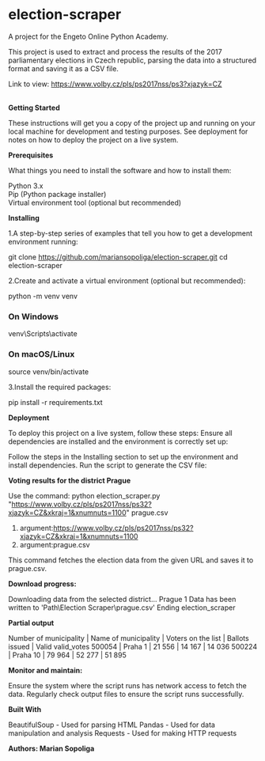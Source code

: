 # election-scraper

A project for the Engeto Online Python Academy.

This project is used to extract and process the results of the 2017 parliamentary elections in Czech republic, 
parsing the data into a structured format and saving it as a CSV file.

Link to view: https://www.volby.cz/pls/ps2017nss/ps3?xjazyk=CZ <br><br>

**Getting Started**

These instructions will get you a copy of the project up and running on your local machine for development and testing purposes. See deployment for notes on how to deploy the project on a live system.

**Prerequisites**

What things you need to install the software and how to install them:

Python 3.x<br>
Pip (Python package installer)<br>
Virtual environment tool (optional but recommended)

**Installing**

1.A step-by-step series of examples that tell you how to get a development environment running:

git clone https://github.com/mariansopoliga/election-scraper.git
cd election-scraper<br>

2.Create and activate a virtual environment (optional but recommended):

python -m venv venv

### On Windows
venv\Scripts\activate
### On macOS/Linux
source venv/bin/activate

3.Install the required packages:

pip install -r requirements.txt

**Deployment**

To deploy this project on a live system, follow these steps:
Ensure all dependencies are installed and the environment is correctly set up:

Follow the steps in the Installing section to set up the environment and install dependencies.
Run the script to generate the CSV file:

**Voting results for the district Prague**

Use the command:
python election_scraper.py "https://www.volby.cz/pls/ps2017nss/ps32?xjazyk=CZ&xkraj=1&xnumnuts=1100" prague.csv

1. argument:https://www.volby.cz/pls/ps2017nss/ps32?xjazyk=CZ&xkraj=1&xnumnuts=1100
2. argument:prague.csv

This command fetches the election data from the given URL and saves it to prague.csv.

**Download progress:**

Downloading data from the selected district... Prague 1
Data has been written to 'Path\Election Scraper\prague.csv'
Ending election_scraper

**Partial output**

Number of municipality | Name of municipality | Voters on the list | Ballots issued | Valid valid_votes 
500054 | Praha 1 | 21 556 | 14 167 | 14 036 
500224 | Praha 10 | 79 964 | 52 277 | 51 895 

**Monitor and maintain:**

Ensure the system where the script runs has network access to fetch the data.
Regularly check output files to ensure the script runs successfully.

**Built With**

BeautifulSoup - Used for parsing HTML
Pandas - Used for data manipulation and analysis
Requests - Used for making HTTP requests

**Authors: Marian Sopoliga**






